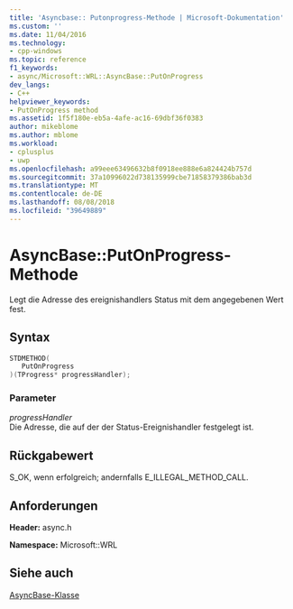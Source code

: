```yaml
---
title: 'Asyncbase:: Putonprogress-Methode | Microsoft-Dokumentation'
ms.custom: ''
ms.date: 11/04/2016
ms.technology:
- cpp-windows
ms.topic: reference
f1_keywords:
- async/Microsoft::WRL::AsyncBase::PutOnProgress
dev_langs:
- C++
helpviewer_keywords:
- PutOnProgress method
ms.assetid: 1f5f180e-eb5a-4afe-ac16-69dbf36f0383
author: mikeblome
ms.author: mblome
ms.workload:
- cplusplus
- uwp
ms.openlocfilehash: a99eee63496632b8f0918ee888e6a824424b757d
ms.sourcegitcommit: 37a10996022d738135999cbe71858379386bab3d
ms.translationtype: MT
ms.contentlocale: de-DE
ms.lasthandoff: 08/08/2018
ms.locfileid: "39649889"
---
```

# <a name="asyncbaseputonprogress-method"></a>AsyncBase::PutOnProgress-Methode
Legt die Adresse des ereignishandlers Status mit dem angegebenen Wert fest.  
  
## <a name="syntax"></a>Syntax  
  
```cpp  
STDMETHOD(  
   PutOnProgress  
)(TProgress* progressHandler);  
```  
  
### <a name="parameters"></a>Parameter  
 *progressHandler*  
 Die Adresse, die auf der der Status-Ereignishandler festgelegt ist.  
  
## <a name="return-value"></a>Rückgabewert  
 S_OK, wenn erfolgreich; andernfalls E_ILLEGAL_METHOD_CALL.  
  
## <a name="requirements"></a>Anforderungen  
 **Header:** async.h  
  
 **Namespace:** Microsoft::WRL  
  
## <a name="see-also"></a>Siehe auch  
 [AsyncBase-Klasse](../windows/asyncbase-class.md)